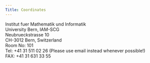 ```yaml
---
Title: Coordinates
---
```


Institut fuer Mathematik und Informatik <br/>
University Bern, IAM-SCG <br/>
Neubrueckstrasse 10 <br/>
CH-3012 Bern, Switzerland <br/>
Room No: 101 <br/>
Tel: \+41 31 511 02 26 (Please use email instead whenever possible!) <br/>
FAX: \+41 31 631 33 55 <br/>
